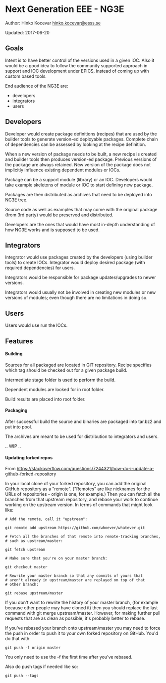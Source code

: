 # Next Generation EEE - NG3E #

Author: Hinko Kocevar <hinko.kocevar@esss.se>

Updated: 2017-06-20

## Goals

Intent is to have better control of the versions used in a given IOC. Also it
would be a good idea to follow the community supported approach in support and
IOC development under EPICS, instead of coming up with custom based tools.

End audience of the NG3E are:
* developers
* integrators
* users


## Developers

Developer would create package definitions (recipes) that are used by the builder tools
to generate version-ed deployable packages. Complete chain of dependencies can be
assessed by looking at the recipe definition.

When a new version of package needs to be built, a new recipe is created and builder tools
then produces version-ed package. Previous versions of the package are always
retained. New version of the package does not implicitly influence existing
dependent modules or IOCs.

Package can be a support module (library) or an IOC. Developers would take example
skeletons of module or IOC to start defining new package.

Packages are then distributed as archives that need to be deployed into NG3E tree.

Source code as well as examples that may come with the original package (from
3rd party) would be preserved and distributed.

Developers are the ones that would have most in-depth understanding of how
NG3E works and is supposed to be used.

## Integrators

Integrator would use packages created by the developers (using builder tools) to
create IOCs. Integrator would deploy desired package (with required dependencies)
for users.

Integrators would be responsible for package updates/upgrades to newer versions.

Integrators would usually not be involved in creating new modules or new versions
of modules; even though there are no limitations in doing so.

## Users

Users would use run the IOCs.

## Features

#### Building

Sources for all packaged are located in GIT repository. Recipe specifies which tag
should be checked out for a given package build.

Intermediate stage folder is used to perform the build.

Dependent modules are looked for in root folder.

Build results are placed into root folder.

#### Packaging

After successful build the source and binaries are packaged into tar.bz2 and put into
pool.

The archives are meant to be used for distribution to integrators and users.

.. WIP ..

#### Updating forked repos

From https://stackoverflow.com/questions/7244321/how-do-i-update-a-github-forked-repository

In your local clone of your forked repository, you can add the original GitHub repository as a "remote". ("Remotes" are like nicknames for the URLs of repositories - origin is one, for example.) Then you can fetch all the branches from that upstream repository, and rebase your work to continue working on the upstream version. In terms of commands that might look like:

	# Add the remote, call it "upstream":

	git remote add upstream https://github.com/whoever/whatever.git

	# Fetch all the branches of that remote into remote-tracking branches,
	# such as upstream/master:

	git fetch upstream

	# Make sure that you're on your master branch:

	git checkout master

	# Rewrite your master branch so that any commits of yours that
	# aren't already in upstream/master are replayed on top of that
	# other branch:

	git rebase upstream/master

If you don't want to rewrite the history of your master branch, (for example because other people may have cloned it) then you should replace the last command with git merge upstream/master. However, for making further pull requests that are as clean as possible, it's probably better to rebase.

If you've rebased your branch onto upstream/master you may need to force the push in order to push it to your own forked repository on GitHub. You'd do that with:

	git push -f origin master

You only need to use the -f the first time after you've rebased.


Also do push tags if needed like so:

	git push --tags






